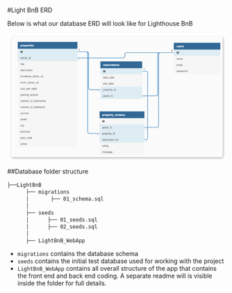 #Light BnB ERD

Below is what our database ERD will look like for Lighthouse BnB

![LightBnB ERD](LightBnB_WebApp/images/LightbnbERD.png)

##Database folder structure

```
├──LightBnB 
      ├── migrations
      │       ├── 01_schema.sql
      │ 
      ├── seeds
      │      ├── 01_seeds.sql
      │      ├── 02_seeds.sql
      │ 
      ├── LightBnB_WebApp
```

* `migrations` contains the database schema
* ` seeds ` contains the initial test database used for working with the project
* `LightBnB_WebApp` contains all overall structure of the app that contains the front end and back end coding. A separate readme will is visible inside the folder for full details.